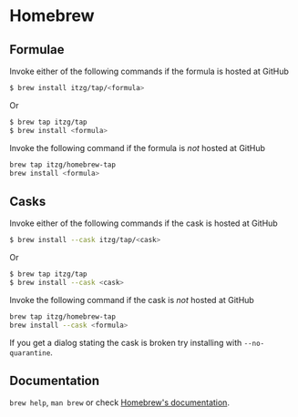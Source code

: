 # Homebrew

## Formulae
Invoke either of the following commands if the formula is hosted at GitHub

```sh
$ brew install itzg/tap/<formula>
```

Or

```sh
$ brew tap itzg/tap
$ brew install <formula>
```

Invoke the following command if the formula is *not* hosted at GitHub

```sh
brew tap itzg/homebrew-tap 
brew install <formula>
```

## Casks
Invoke either of the following commands if the cask is hosted at GitHub

```sh
$ brew install --cask itzg/tap/<cask>
```

Or

```sh
$ brew tap itzg/tap
$ brew install --cask <cask>
```

Invoke the following command if the cask is *not* hosted at GitHub

```sh
brew tap itzg/homebrew-tap 
brew install --cask <formula>
```

If you get a dialog stating the cask is broken try installing with `--no-quarantine`.

## Documentation
`brew help`, `man brew` or check [Homebrew's documentation](https://docs.brew.sh).
